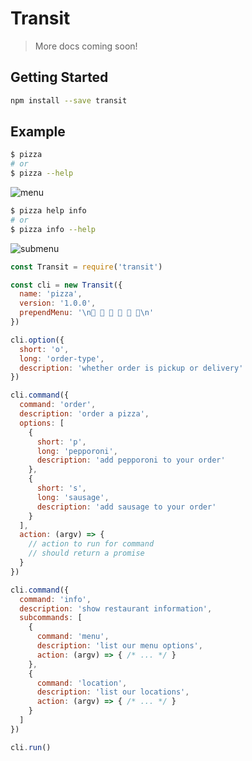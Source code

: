 # Transit

> More docs coming soon!

## Getting Started

```bash
npm install --save transit
```

## Example

```bash
$ pizza
# or
$ pizza --help
```

![menu](/assets/menu.png?raw=true)

```bash
$ pizza help info
# or
$ pizza info --help
```

![submenu](/assets/submenu.png?raw=true)


```javascript
const Transit = require('transit')

const cli = new Transit({
  name: 'pizza',
  version: '1.0.0',
  prependMenu: '\n🍕 🍕 🍕 🍕 🍕 🍕\n'
})

cli.option({
  short: 'o',
  long: 'order-type',
  description: 'whether order is pickup or delivery'
})

cli.command({
  command: 'order',
  description: 'order a pizza',
  options: [
    {
      short: 'p',
      long: 'pepporoni',
      description: 'add pepporoni to your order'
    },
    {
      short: 's',
      long: 'sausage',
      description: 'add sausage to your order'
    }
  ],
  action: (argv) => {
    // action to run for command
    // should return a promise
  }
})

cli.command({
  command: 'info',
  description: 'show restaurant information',
  subcommands: [
    {
      command: 'menu',
      description: 'list our menu options',
      action: (argv) => { /* ... */ }
    },
    {
      command: 'location',
      description: 'list our locations',
      action: (argv) => { /* ... */ }
    }
  ]
})

cli.run()
```
